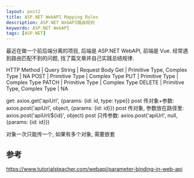 ```yaml
---
layout: post2
title: ASP.NET WebAPI Mapping Rules
description: ASP.NET WebAPI路由规则
keywords: ASP.NET WebAPI
tags: [ASP.NET]
---
```


最近在做一个前后端分离的项目, 后端是 ASP.NET WebAPI, 前端是 Vue.
经常遇到路由匹配不到的问题, 找了篇文章并自己实践总结规律.

HTTP Method | Query String | Request Body
Get | Primitive Type, Complex Type | NA
POST | Primitive Type | Complex Type
PUT | Primitive Type | Complex Type
PATCH | Primitive Type | Complex Type
DELETE | Primitive Type, Complex Type | NA

get: axios.get('apiUrl', {params: {id: id, type: type}}
post 传对象+参数: axios.post('apiUrl', object, {params: {id: id}})
post 传对象, 参数放在路径里: axios.post('apiUrl/\${id}', object)
post 只传参数: axios.post('apiUrl', null, {params: {id: id}})

对象一次只能传一个, 如果有多个对象, 需要嵌套

## 参考

https://www.tutorialsteacher.com/webapi/parameter-binding-in-web-api

